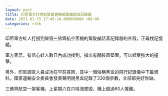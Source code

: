 ```yaml
---
layout: post
title: 印尼軍方打撈到墜毀客機駕駛艙話音記錄器
date: 2021-01-15 17:45:24.000000000 +08:00
categories: rthk
---
```


印尼軍方蛙人打撈到墜毀三佛齊航空客機的駕駛艙話音記錄器的外殼，正尋找記憶體。

軍方表示，有信心蛙人數日內成功找到，指出有關裝置堅固，可以抵受強大的撞擊。

另外，印尼調查人員成功在早前尋回，其中一個俗稱黑盒的飛行紀錄儀中下載資料。國家運輸安全委員會發表聲明說黑盒記錄了330個參數，全部都完好無缺。

三佛齊航空一架客機，上星期六在爪哇海墜毀，機上超過60人罹難。
